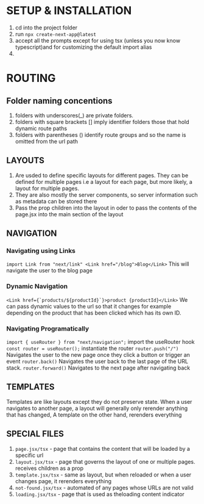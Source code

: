 # SETUP & INSTALLATION

1. cd into the project folder
2. run `npx create-next-app@latest`
3. accept all the prompts except for using tsx (unless you now know typescript)and for customizing the default import alias
4.

# ROUTING

## Folder naming concentions

1. folders with underscores(\_) are private folders.
2. folders with square brackets [] imply identifier folders those that hold dynamic route paths
3. folders with parentheses () identify route groups and so the name is omitted from the url path

## LAYOUTS

1. Are usded to define specific layouts for different pages. They can be defined for multiple pages i.e a layout for each page, but more likely, a layout for multiple pages.
2. They are also mostly the server components, so server information such as metadata can be stored there
3. Pass the prop children into the layout in oder to pass the contents of the page.jsx into the main section of the layout

## NAVIGATION

### Navigating using Links

`import Link from "next/link" <Link href="/blog">Blog</Link>`
This will navigate the user to the blog page

### Dynamic Navigation

`` <Link href={`products/${productId}`}>product {productId}</Link> ``
We can pass dynamic values to the url so that it changes for example depending on the product that has been clicked which has its own ID.

### Navigating Programatically

`import { useRouter } from "next/navigation";` import the useRouter hook
`const router = useRouter();` instantiate the router
`router.push("/")` Navigates the user to the new page once they click a button or trigger an event
`router.back()` Navigates the user back to the last page of the URL stack.
`router.forward()` Navigates to the next page after navigating back

## TEMPLATES

Templates are like layouts except they do not preserve state. When a user navigates to another page, a layout will generally only rerender anything that has changed, A template on the other hand, rerenders everything

## SPECIAL FILES

1.  `page.jsx/tsx` - page that contains the content that will be loaded by a specific url
2.  `layout.jsx/tsx` - page that governs the layout of one or multiple pages. receives children as a prop
3.  `template.jsx/tsx` - same as layout, but when reloaded or when a user changes page, it rerenders everything
4.  `not-found.jsx/tsx` - automated of any pages whose URLs are not valid
5.  `loading.jsx/tsx` - page that is used as theloading content indicator
